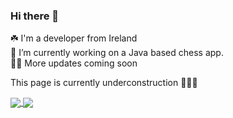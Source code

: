 ### Hi there 👋
<p>
☘️  I'm a developer from Ireland<br>
🔭 I’m currently working on a Java based chess app.<br>
🧑‍💻 More updates coming soon </p>

This page is currently underconstruction 👷‍♂🔨

<a href="https://github.com/anuraghazra/github-readme-stats">
  <img align="center" src="https://github-readme-stats.vercel.app/api?username=Rodeby&show_icons=true&theme=tokyonight" />
</a>
<a href="https://github.com/anuraghazra/convoychat">
  <img align="center" src="https://github-readme-stats.vercel.app/api/top-langs/?username=Rodeby&layout=compact" />
</a>
<!--


[![Anurag's GitHub stats](https://github-readme-stats.vercel.app/api?username=Rodeby&show_icons=true&theme=tokyonight)](https://github.com/anuraghazra/github-readme-stats)


[![Top Langs](https://github-readme-stats.vercel.app/api/top-langs/?username=Rodeby&layout=compact)](https://github.com/anuraghazra/github-readme-stats)




**Rodeby/Rodeby** is a ✨ _special_ ✨ repository because its `README.md` (this file) appears on your GitHub profile.

Here are some ideas to get you started:

- 🔭 I’m currently working on ...
- 🌱 I’m currently learning ...
- 👯 I’m looking to collaborate on ...
- 🤔 I’m looking for help with ...
- 💬 Ask me about ...
- 📫 How to reach me: ...
- 😄 Pronouns: ...
- ⚡ Fun fact: ...
-->
